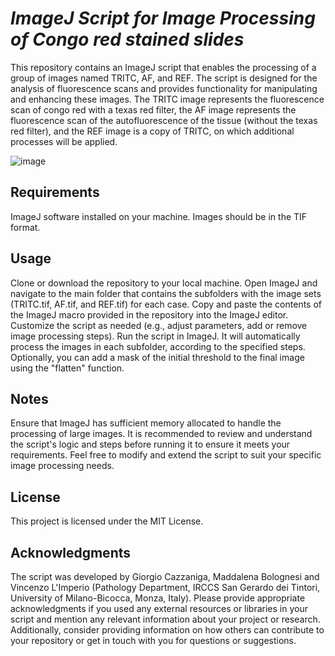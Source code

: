 # *ImageJ Script for Image Processing of Congo red stained slides*

This repository contains an ImageJ script that enables the processing of a group of images named TRITC, AF, and REF. The script is designed for the analysis of fluorescence scans and provides functionality for manipulating and enhancing these images. The TRITC image represents the fluorescence scan of congo red with a texas red filter, the AF image represents the fluorescence scan of the autofluorescence of the tissue (without the texas red filter), and the REF image is a copy of TRITC, on which additional processes will be applied.

![image](https://github.com/Gizmopath/Amyloid/assets/119873860/7e51e6e4-f28f-48e8-94cf-9e2f98563c4c)

## Requirements
ImageJ software installed on your machine.
Images should be in the TIF format.

## Usage
Clone or download the repository to your local machine.
Open ImageJ and navigate to the main folder that contains the subfolders with the image sets (TRITC.tif, AF.tif, and REF.tif) for each case.
Copy and paste the contents of the ImageJ macro provided in the repository into the ImageJ editor.
Customize the script as needed (e.g., adjust parameters, add or remove image processing steps).
Run the script in ImageJ. It will automatically process the images in each subfolder, according to the specified steps.
Optionally, you can add a mask of the initial threshold to the final image using the "flatten" function.

## Notes
Ensure that ImageJ has sufficient memory allocated to handle the processing of large images.
It is recommended to review and understand the script's logic and steps before running it to ensure it meets your requirements.
Feel free to modify and extend the script to suit your specific image processing needs.

## License
This project is licensed under the MIT License.

## Acknowledgments
The script was developed by Giorgio Cazzaniga, Maddalena Bolognesi and Vincenzo L'Imperio (Pathology Department, IRCCS San Gerardo dei Tintori, University of Milano-Bicocca, Monza, Italy).
Please provide appropriate acknowledgments if you used any external resources or libraries in your script and mention any relevant information about your project or research. Additionally, consider providing information on how others can contribute to your repository or get in touch with you for questions or suggestions.
